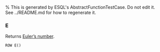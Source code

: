 % This is generated by ESQL's AbstractFunctionTestCase. Do not edit it. See ../README.md for how to regenerate it.

### E
Returns [Euler’s number](https://en.wikipedia.org/wiki/E_(mathematical_constant)).

```esql
ROW E()
```
